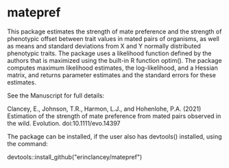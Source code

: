# matepref

This package estimates the strength of mate preference and the strength of phenotypic offset between trait values in mated pairs of organisms, as well as means and standard deviations from X and Y normally distributed phenotypic traits. The package uses a likelihood function defined by the authors that is maximized using the built-in R function optim(). The package computes maximum likelihood estimates, the log-likelihood, and a Hessian matrix, and returns parameter estimates and the standard errors for these estimates. 

See the Manuscript for full details: 

Clancey, E., Johnson, T.R., Harmon, L.J., and Hohenlohe, P.A. (2021) Estimation of the strength of mate preference from mated pairs observed in the wild. Evolution. doi:10.1111/evo.14397


The package can be installed, if the user also has devtools() installed, using the command:

devtools::install_github("erinclancey/matepref")






